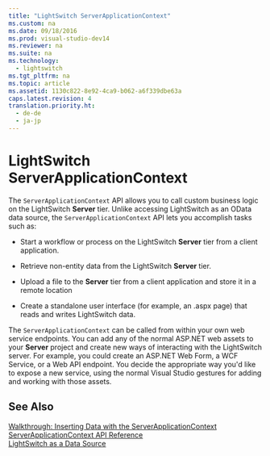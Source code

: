 ```yaml
---
title: "LightSwitch ServerApplicationContext"
ms.custom: na
ms.date: 09/18/2016
ms.prod: visual-studio-dev14
ms.reviewer: na
ms.suite: na
ms.technology: 
  - lightswitch
ms.tgt_pltfrm: na
ms.topic: article
ms.assetid: 1130c822-8e92-4ca9-b062-a6f339dbe63a
caps.latest.revision: 4
translation.priority.ht: 
  - de-de
  - ja-jp
---
```

# LightSwitch ServerApplicationContext
The `ServerApplicationContext` API allows you to call custom business logic on the LightSwitch **Server** tier. Unlike accessing LightSwitch as an OData data source, the `ServerApplicationContext` API lets you accomplish tasks such as:  
  
-   Start a workflow or process on the LightSwitch **Server** tier from a client application.  
  
-   Retrieve non-entity data from the LightSwitch **Server** tier.  
  
-   Upload a file to the **Server** tier from a client application and store it in a remote location  
  
-   Create a standalone user interface (for example, an .aspx page) that reads and writes LightSwitch data.  
  
 The `ServerApplicationContext` can be called from within your own web service endpoints. You can add any of the normal ASP.NET web assets to your **Server** project and create new ways of interacting with the LightSwitch server. For example, you could create an ASP.NET Web Form, a WCF Service, or a Web API endpoint. You decide the appropriate way you'd like to expose a new service, using the normal Visual Studio gestures for adding and working with those assets.  
  
## See Also  
 [Walkthrough: Inserting Data with the ServerApplicationContext](../vs140/Walkthrough--Inserting-Data-with-the-ServerApplicationContext.md)   
 [ServerApplicationContext API Reference](../vs140/ServerApplicationContext-API-Reference.md)   
 [LightSwitch as a Data Source](../vs140/LightSwitch-as-a-Data-Source.md)